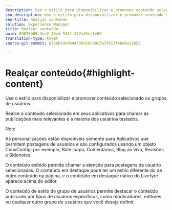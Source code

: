 ```yaml
---
description: Use o estilo para disponibilizar e promover conteúdo selecionado ou grupos de usuários.
seo-description: Use o estilo para disponibilizar e promover conteúdo selecionado ou grupos de usuários.
seo-title: Realçar conteúdo
solution: Experience Manager
title: Realçar conteúdo
uuid: 89876b89-3ee2-40cd-9431-377e43ea1e89
translation-type: tm+mt
source-git-commit: 67aeb3de964473b326c88c3a3f81ff48a6a12652

---
```



# Realçar conteúdo{#highlight-content}

Use o estilo para disponibilizar e promover conteúdo selecionado ou grupos de usuários.

Realce o conteúdo selecionado em seus aplicativos para chamar as publicações mais relevantes e a maioria dos usuários testados.

>[!NOTE]
>
>As personalizações estão disponíveis somente para Aplicativos que permitem postagens de usuários e são configurados usando um objeto ConvConfig: por exemplo, Bate-papo, Comentários, Blog ao vivo, Revisões e Sidenotes.

O conteúdo exibido permite chamar a atenção para postagens de usuário selecionadas. O conteúdo em destaque pode ter um estilo diferente do de outro conteúdo na página, e o conteúdo em destaque nativo do Livefyre aparece acima do editor.

O conteúdo de estilo do grupo de usuários permite destacar o conteúdo publicado por tipos de usuários específicos, como moderadores, editores ou qualquer outro grupo de usuários que você deseja definir.
